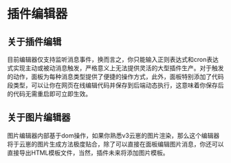 # 插件编辑器

## 关于插件编辑

目前编辑器仅支持监听消息事件，换而言之，你只能输入正则表达式和cron表达式实现主动或被动消息触发，严格意义上无法提供灵活的大型插件生产。对于触发的动作，面板为每种消息类型提供了便捷的操作方式，此外，面板特别添加了代码段类型，可以让你在网页在线编辑代码并保存到后端动态执行，这意味着你保存后的代码无需重启即可立即生效。

## 关于图片编辑器

图片编辑器内部基于dom操作，如果你熟悉v3云崽的图片渲染，那么这个编辑器将于云崽的图片生成方法极度贴合，除了可以直接在面板编辑图片消息，你还可以直接导出HTML模板文件，当然，插件未来将添加图片模板。